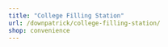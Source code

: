 ```yaml
---
title: "College Filling Station"
url: /downpatrick/college-filling-station/
shop: convenience
---
```

